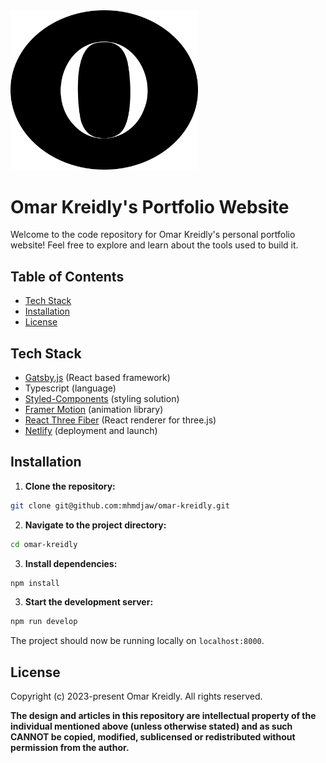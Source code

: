 <a  href="https://omarkreidly.me/">
	<img  alt="Omar Kreidly"  src="/src/assets/images/favicon.svg"  width="300" />
</a>
 
# Omar Kreidly's Portfolio Website

Welcome to the code repository for Omar Kreidly's personal portfolio website! Feel free to explore and learn about the tools used to build it.

## Table of Contents

- [Tech Stack](#tech-stack)
- [Installation](#installation)
- [License](#license)

## Tech Stack

- [Gatsby.js](https://www.gatsbyjs.com/) (React based framework)
- Typescript (language)
- [Styled-Components](https://styled-components.com/) (styling solution)
- [Framer Motion](https://www.framer.com/motion/) (animation library)
- [React Three Fiber](https://docs.pmnd.rs/react-three-fiber/getting-started/introduction) (React renderer for three.js)
- [Netlify](https://www.netlify.com/) (deployment and launch)

## Installation

1. **Clone the repository:**

```bash
git clone git@github.com:mhmdjaw/omar-kreidly.git
```

2. **Navigate to the project directory:**

```bash
cd omar-kreidly
```

3. **Install dependencies:**

```bash
npm install
```

3. **Start the development server:**

```bash
npm run develop
```

The project should now be running locally on `localhost:8000`.

## License

Copyright (c) 2023-present Omar Kreidly. All rights reserved.

**The design and articles in this repository are intellectual property of
the individual mentioned above (unless otherwise stated) and as such CANNOT be
copied, modified, sublicensed or redistributed without permission from the
author.**
